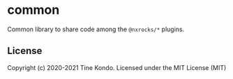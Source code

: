 # common

Common library to share code among the `@nxrocks/*` plugins.
## License

Copyright (c) 2020-2021 Tine Kondo. Licensed under the MIT License (MIT)
